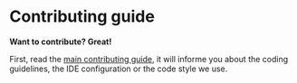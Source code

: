 # Contributing guide

**Want to contribute? Great!** 

First, read the [main contributing guide](https://github.com/quarkusio/quarkus/blob/main/CONTRIBUTING.md), it will informe you about the coding guidelines, the IDE configuration or the code style we use.